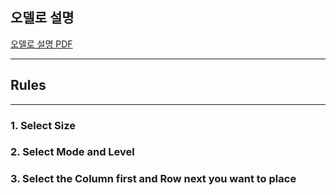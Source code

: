 ## 오델로 설명

[오델로 설명 PDF](https://github.com/user-attachments/files/18266275/4.2D.3D.pdf)

---

## Rules
---
### 1. Select Size

### 2. Select Mode and Level

### 3. Select the Column first and Row next you want to place


